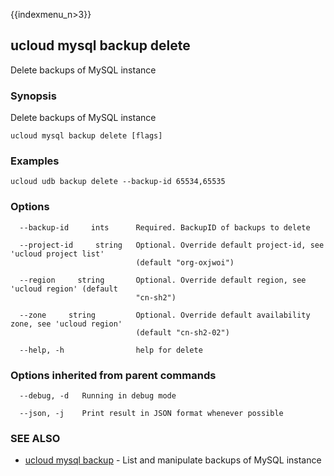 {{indexmenu_n>3}}

## ucloud mysql backup delete

Delete backups of MySQL instance

### Synopsis

Delete backups of MySQL instance

```
ucloud mysql backup delete [flags]
```

### Examples

```
ucloud udb backup delete --backup-id 65534,65535
```

### Options

```
  --backup-id     ints      Required. BackupID of backups to delete 

  --project-id     string   Optional. Override default project-id, see 'ucloud project list'
                            (default "org-oxjwoi") 

  --region     string       Optional. Override default region, see 'ucloud region' (default
                            "cn-sh2") 

  --zone     string         Optional. Override default availability zone, see 'ucloud region'
                            (default "cn-sh2-02") 

  --help, -h                help for delete 

```

### Options inherited from parent commands

```
  --debug, -d   Running in debug mode 

  --json, -j    Print result in JSON format whenever possible 

```

### SEE ALSO

* [ucloud mysql backup](software/cli/cmd/ucloud/mysql/backup)	 - List and manipulate backups of MySQL instance

